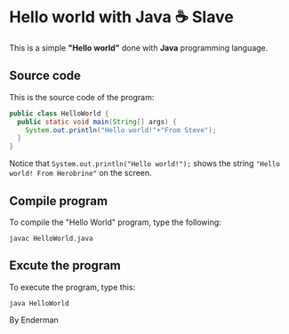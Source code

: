 # Hello world with Java :coffee: Slave

This is a simple **"Hello world"** done with **Java** programming language.

## Source code

This is the source code of the program:

```java
public class HelloWorld {
  public static void main(String[] args) {
    System.out.println("Hello world!"+"From Steve");
  }
}
```

Notice that `System.out.println("Hello world!");` shows the string `"Hello world! From Herobrine"` on the screen.

## Compile program

To compile the "Hello World" program, type the following:

```console
javac HelloWorld.java
```

## Excute the program

To execute the program, type this:

```console
java HelloWorld
```
By Enderman

